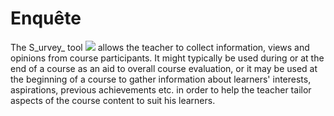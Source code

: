 # Enquête

The S_urvey_ tool ![](../../.gitbook/assets/graphics290.png) allows the teacher to collect information, views and opinions from course participants. It might typically be used during or at the end of a course as an aid to overall course evaluation, or it may be used at the beginning of a course to gather information about learners' interests, aspirations, previous achievements etc. in order to help the teacher tailor aspects of the course content to suit his learners.

